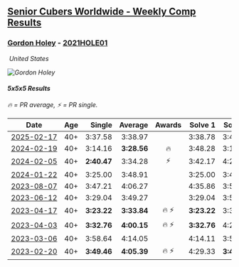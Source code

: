 <style>table {white-space: nowrap;}</style>
<link rel="stylesheet" type="text/css" href="/scw-comp/css/flags.css" />

## [Senior Cubers Worldwide - Weekly Comp Results](/scw-comp/results/)
### [Gordon Holey](README.md) - [2021HOLE01](https://www.worldcubeassociation.org/persons/2021HOLE01?event=555)

<i class="flag flag-US" />&nbsp;United States

![Gordon Holey](1642020105.jpg)

#### 5x5x5 Results

<span style="white-space: nowrap;">🔥 = PR average</span>, <span style="white-space: nowrap;">⚡ = PR single</span>.

| Date | Age | Single | Average | Awards | Solve 1 | Solve 2 | Solve 3 | Solve 4 | Solve 5 | Video |
| :--: | :--: | --: | --: | :--: | --: | --: | --: | --: | --: | :-- |
| [2025-02-17](../../results/2025-02-17/555.md) | 40+ | 3:37.58 | 3:38.97 |  | 3:38.78 | 3:40.56 | 3:37.58 | DNS | DNS | [Desktop](https://www.facebook.com/766997877/videos/2464374843905126) / [Mobile](https://m.facebook.com/766997877/videos/2464374843905126) |
| [2024-02-19](../../results/2024-02-19/555.md) | 40+ | 3:14.16 | **3:28.56** | 🔥 | 3:48.28 | 3:14.16 | 3:23.24 | DNS | DNS | [Desktop](https://www.facebook.com/766997877/videos/1804880646693804) / [Mobile](https://m.facebook.com/766997877/videos/1804880646693804) |
| [2024-02-05](../../results/2024-02-05/555.md) | 40+ | **2:40.47** | 3:34.28 | ⚡ | 3:42.17 | 4:20.20 | **2:40.47** | DNS | DNS | [Desktop](https://www.facebook.com/766997877/videos/945672719800248) / [Mobile](https://m.facebook.com/766997877/videos/945672719800248) |
| [2024-01-22](../../results/2024-01-22/555.md) | 40+ | 3:25.00 | 3:48.91 |  | 3:25.00 | 3:40.68 | 4:21.04 | DNS | DNS | [Desktop](https://www.facebook.com/766997877/videos/1097517648266079) / [Mobile](https://m.facebook.com/766997877/videos/1097517648266079) |
| [2023-08-07](../../results/2023-08-07/555.md) | 40+ | 3:47.21 | 4:06.27 |  | 4:35.86 | 3:55.74 | 3:47.21 | DNS | DNS | [Desktop](https://www.facebook.com/766997877/videos/662537692194361) / [Mobile](https://m.facebook.com/766997877/videos/662537692194361) |
| [2023-06-12](../../results/2023-06-12/555.md) | 40+ | 3:29.04 | 3:49.27 |  | 3:29.04 | 3:55.34 | 4:03.43 | DNS | DNS | [Desktop](https://www.facebook.com/events/575948201291091/permalink/582042727348305) / [Mobile](https://m.facebook.com/events/575948201291091?view=permalink&id=582042727348305) |
| [2023-04-17](../../results/2023-04-17/555.md) | 40+ | **3:23.22** | **3:33.84** | 🔥 ⚡ | **3:23.22** | 3:30.63 | 3:47.67 | DNS | DNS | [Desktop](https://www.facebook.com/766997877/videos/1167380787342997) / [Mobile](https://m.facebook.com/766997877/videos/1167380787342997) |
| [2023-04-03](../../results/2023-04-03/555.md) | 40+ | **3:32.76** | **4:00.15** | 🔥 ⚡ | **3:32.76** | 4:25.30 | 4:02.39 | DNS | DNS | [Desktop](https://www.facebook.com/766997877/videos/746144113774013) / [Mobile](https://m.facebook.com/766997877/videos/746144113774013) |
| [2023-03-06](../../results/2023-03-06/555.md) | 40+ | 3:58.64 | 4:14.05 |  | 4:14.11 | 3:58.64 | 4:29.40 | DNS | DNS | [Desktop](https://www.facebook.com/766997877/videos/744339610585299) / [Mobile](https://m.facebook.com/766997877/videos/744339610585299) |
| [2023-02-20](../../results/2023-02-20/555.md) | 40+ | **3:49.46** | **4:05.39** | 🔥 ⚡ | 4:29.33 | **3:49.46** | 3:57.37 | DNS | DNS | [Desktop](https://www.facebook.com/events/751205503064846/permalink/756394345879295) / [Mobile](https://m.facebook.com/events/751205503064846?view=permalink&id=756394345879295) |


<!-- Global site tag (gtag.js) - Google Analytics -->
<script async src="https://www.googletagmanager.com/gtag/js?id=UA-86348435-3"></script>
<script>window.dataLayer = window.dataLayer || []; function gtag() {dataLayer.push(arguments);} gtag('js', new Date()); gtag('config', 'UA-86348435-3');</script>

